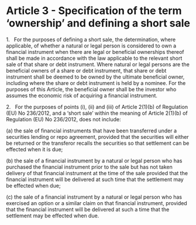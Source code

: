 # Article 3 - Specification of the term ‘ownership’ and defining a short sale


1.   For the purposes of defining a short sale, the determination, where applicable, of whether a natural or legal person is considered to own a financial instrument when there are legal or beneficial ownerships thereof shall be made in accordance with the law applicable to the relevant short sale of that share or debt instrument. Where natural or legal persons are the beneficial owners of a share or debt instrument, that share or debt instrument shall be deemed to be owned by the ultimate beneficial owner, including where the share or debt instrument is held by a nominee. For the purposes of this Article, the beneficial owner shall be the investor who assumes the economic risk of acquiring a financial instrument.

2.   For the purposes of points (i), (ii) and (iii) of Article 2(1)(b) of Regulation (EU) No 236/2012, and a ‘short sale’ within the meaning of Article 2(1)(b) of Regulation (EU) No 236/2012, does not include:

(a) the sale of financial instruments that have been transferred under a securities lending or repo agreement, provided that the securities will either be returned or the transferor recalls the securities so that settlement can be effected when it is due;

(b) the sale of a financial instrument by a natural or legal person who has purchased the financial instrument prior to the sale but has not taken delivery of that financial instrument at the time of the sale provided that the financial instrument will be delivered at such time that the settlement may be effected when due;

(c) the sale of a financial instrument by a natural or legal person who has exercised an option or a similar claim on that financial instrument, provided that the financial instrument will be delivered at such a time that the settlement may be effected when due.
